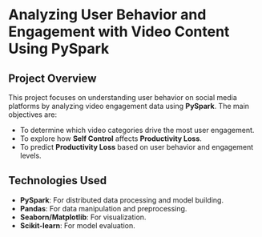 # Analyzing User Behavior and Engagement with Video Content Using PySpark

## Project Overview
This project focuses on understanding user behavior on social media platforms by analyzing video engagement data using **PySpark**. The main objectives are:
- To determine which video categories drive the most user engagement.
- To explore how **Self Control** affects **Productivity Loss**.
- To predict **Productivity Loss** based on user behavior and engagement levels.

## Technologies Used
- **PySpark**: For distributed data processing and model building.
- **Pandas**: For data manipulation and preprocessing.
- **Seaborn/Matplotlib**: For visualization.
- **Scikit-learn**: For model evaluation.
